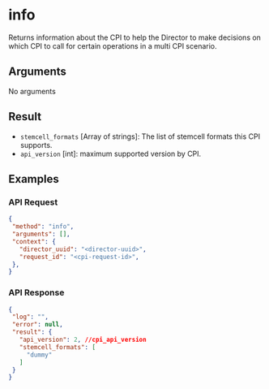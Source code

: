 # info

Returns information about the CPI to help the Director to make decisions on which CPI to call for certain operations in a multi CPI scenario.


## Arguments

No arguments


## Result

 * `stemcell_formats` [Array of strings]: The list of stemcell formats this CPI supports.
 * `api_version` [int]: maximum supported version by CPI.

## Examples

### API Request

```json
{
 "method": "info",
 "arguments": [],
 "context": {
   "director_uuid": "<director-uuid>",
   "request_id": "<cpi-request-id>",
 },
}
```

### API Response

```json
{
 "log": "",
 "error": null,
 "result": {
   "api_version": 2, //cpi_api_version
   "stemcell_formats": [
     "dummy"
   ]
 }
}
```
